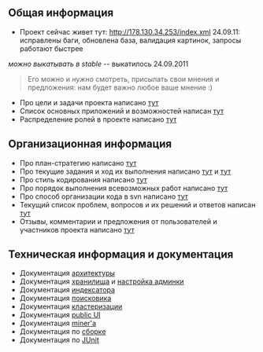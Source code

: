 ## Общая информация ##

  * Проект сейчас живет тут: http://178.130.34.253/index.xml
24.09.11: исправлены баги, обновлена база, валидация картинок, запросы работают быстрее

_можно выкатывать в stable_ -- выкатилось 24.09.2011

> Его можно и _нужно_ смотреть, присылать свои мнения и предложения: нам будет важно любое ваше мнение :)

  * Про цели и задачи проекта написано [тут](http://code.google.com/p/amse-agregator/wiki/ProjectAim)
  * Список основных приложений и возможностей написан [тут](http://code.google.com/p/amse-agregator/wiki/TopUseCase)
  * Распределение ролей в проекте написано [тут](http://code.google.com/p/amse-agregator/wiki/RolesDescription)


## Организационная информация ##

  * Про план-стратегию написано [тут](http://code.google.com/p/amse-agregator/wiki/StrategyPlan)
  * Про текущие задания и ход их выполнения написано [тут](http://code.google.com/p/amse-agregator/wiki/TacticsPlan) и [тут](http://code.google.com/p/amse-agregator/issues/list)
  * Про стиль кодирования написано [тут](http://code.google.com/p/amse-agregator/wiki/CodeStyle)
  * Про порядок выполнения всевозможных работ написано [тут](http://code.google.com/p/amse-agregator/wiki/WorkStyle)
  * Про способ организации кода в svn написано [тут](http://code.google.com/p/amse-agregator/wiki/AboutSVN)
  * Текущий список проблем, вопросов и их решений и ответов написан [тут](http://code.google.com/p/amse-agregator/wiki/ProblemsAndSolutions)
  * Отзывы, комментарии и предложения от пользователей и участников проекта написано [тут](http://code.google.com/p/amse-agregator/wiki/CommentsFromUsers)

## Техническая информация и документация ##

  * Документация [архитектуры](http://code.google.com/p/amse-agregator/wiki/Architecture)
  * Документация [хранилища](http://code.google.com/p/amse-agregator/wiki/Storage) и [настройка админки](MongoAdmin.md)
  * Документация [индексатора](http://code.google.com/p/amse-agregator/wiki/Index)
  * Документация [поисковика](http://code.google.com/p/amse-agregator/wiki/Search)
  * Документация [кластеризации](http://code.google.com/p/amse-agregator/wiki/Clusterizer)
  * Документация [public UI](http://code.google.com/p/amse-agregator/wiki/UserInterface)
  * Документация [miner'а](http://code.google.com/p/amse-agregator/wiki/Miner)
  * Документация по [сборке](http://code.google.com/p/amse-agregator/wiki/Build)
  * Документация по [JUnit](http://code.google.com/p/amse-agregator/wiki/JUnit)